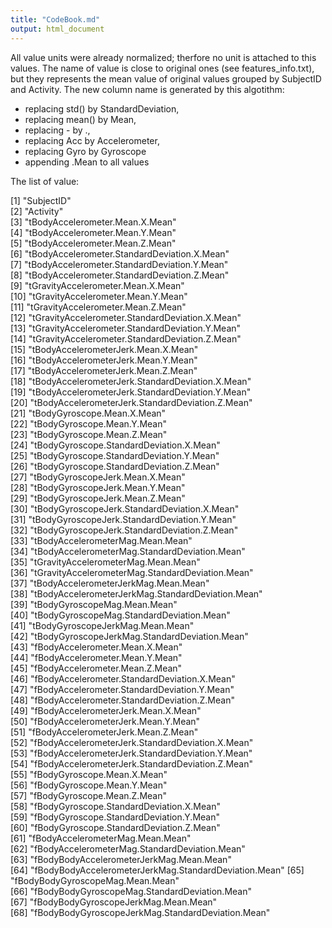```yaml
---
title: "CodeBook.md"
output: html_document
---
```


All value units were already normalized; therfore no unit is attached to this values. The name of value is close to original ones (see features_info.txt), but they represents the mean value of original values grouped by SubjectID and Activity. The new column name is generated by this algotithm:

- replacing std() by StandardDeviation, 
- replacing mean() by Mean, 
- replacing - by ., 
- replacing Acc by Accelerometer, 
- replacing Gyro by Gyroscope
- appending .Mean to all values

The list of value:

[1] "SubjectID"                                           
[2] "Activity"                                            
[3] "tBodyAccelerometer.Mean.X.Mean"                      
[4] "tBodyAccelerometer.Mean.Y.Mean"                      
[5] "tBodyAccelerometer.Mean.Z.Mean"                      
[6] "tBodyAccelerometer.StandardDeviation.X.Mean"         
[7] "tBodyAccelerometer.StandardDeviation.Y.Mean"         
[8] "tBodyAccelerometer.StandardDeviation.Z.Mean"         
[9] "tGravityAccelerometer.Mean.X.Mean"                   
[10] "tGravityAccelerometer.Mean.Y.Mean"                   
[11] "tGravityAccelerometer.Mean.Z.Mean"                   
[12] "tGravityAccelerometer.StandardDeviation.X.Mean"      
[13] "tGravityAccelerometer.StandardDeviation.Y.Mean"      
[14] "tGravityAccelerometer.StandardDeviation.Z.Mean"      
[15] "tBodyAccelerometerJerk.Mean.X.Mean"                  
[16] "tBodyAccelerometerJerk.Mean.Y.Mean"                  
[17] "tBodyAccelerometerJerk.Mean.Z.Mean"                  
[18] "tBodyAccelerometerJerk.StandardDeviation.X.Mean"     
[19] "tBodyAccelerometerJerk.StandardDeviation.Y.Mean"     
[20] "tBodyAccelerometerJerk.StandardDeviation.Z.Mean"     
[21] "tBodyGyroscope.Mean.X.Mean"                          
[22] "tBodyGyroscope.Mean.Y.Mean"                          
[23] "tBodyGyroscope.Mean.Z.Mean"                          
[24] "tBodyGyroscope.StandardDeviation.X.Mean"             
[25] "tBodyGyroscope.StandardDeviation.Y.Mean"             
[26] "tBodyGyroscope.StandardDeviation.Z.Mean"             
[27] "tBodyGyroscopeJerk.Mean.X.Mean"                      
[28] "tBodyGyroscopeJerk.Mean.Y.Mean"                      
[29] "tBodyGyroscopeJerk.Mean.Z.Mean"                      
[30] "tBodyGyroscopeJerk.StandardDeviation.X.Mean"         
[31] "tBodyGyroscopeJerk.StandardDeviation.Y.Mean"         
[32] "tBodyGyroscopeJerk.StandardDeviation.Z.Mean"         
[33] "tBodyAccelerometerMag.Mean.Mean"                     
[34] "tBodyAccelerometerMag.StandardDeviation.Mean"        
[35] "tGravityAccelerometerMag.Mean.Mean"                  
[36] "tGravityAccelerometerMag.StandardDeviation.Mean"     
[37] "tBodyAccelerometerJerkMag.Mean.Mean"                 
[38] "tBodyAccelerometerJerkMag.StandardDeviation.Mean"    
[39] "tBodyGyroscopeMag.Mean.Mean"                         
[40] "tBodyGyroscopeMag.StandardDeviation.Mean"            
[41] "tBodyGyroscopeJerkMag.Mean.Mean"                     
[42] "tBodyGyroscopeJerkMag.StandardDeviation.Mean"        
[43] "fBodyAccelerometer.Mean.X.Mean"                      
[44] "fBodyAccelerometer.Mean.Y.Mean"                      
[45] "fBodyAccelerometer.Mean.Z.Mean"                      
[46] "fBodyAccelerometer.StandardDeviation.X.Mean"         
[47] "fBodyAccelerometer.StandardDeviation.Y.Mean"         
[48] "fBodyAccelerometer.StandardDeviation.Z.Mean"         
[49] "fBodyAccelerometerJerk.Mean.X.Mean"                  
[50] "fBodyAccelerometerJerk.Mean.Y.Mean"                  
[51] "fBodyAccelerometerJerk.Mean.Z.Mean"                  
[52] "fBodyAccelerometerJerk.StandardDeviation.X.Mean"     
[53] "fBodyAccelerometerJerk.StandardDeviation.Y.Mean"     
[54] "fBodyAccelerometerJerk.StandardDeviation.Z.Mean"     
[55] "fBodyGyroscope.Mean.X.Mean"                          
[56] "fBodyGyroscope.Mean.Y.Mean"                          
[57] "fBodyGyroscope.Mean.Z.Mean"                          
[58] "fBodyGyroscope.StandardDeviation.X.Mean"             
[59] "fBodyGyroscope.StandardDeviation.Y.Mean"             
[60] "fBodyGyroscope.StandardDeviation.Z.Mean"             
[61] "fBodyAccelerometerMag.Mean.Mean"                     
[62] "fBodyAccelerometerMag.StandardDeviation.Mean"        
[63] "fBodyBodyAccelerometerJerkMag.Mean.Mean"             
[64] "fBodyBodyAccelerometerJerkMag.StandardDeviation.Mean"
[65] "fBodyBodyGyroscopeMag.Mean.Mean"                     
[66] "fBodyBodyGyroscopeMag.StandardDeviation.Mean"        
[67] "fBodyBodyGyroscopeJerkMag.Mean.Mean"                 
[68] "fBodyBodyGyroscopeJerkMag.StandardDeviation.Mean"  